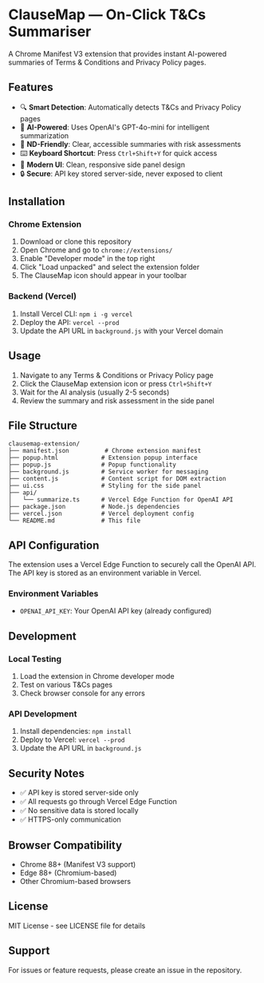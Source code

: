 # ClauseMap — On-Click T&Cs Summariser

A Chrome Manifest V3 extension that provides instant AI-powered summaries of Terms & Conditions and Privacy Policy pages.

## Features

- 🔍 **Smart Detection**: Automatically detects T&Cs and Privacy Policy pages
- 🤖 **AI-Powered**: Uses OpenAI's GPT-4o-mini for intelligent summarization
- 🎯 **ND-Friendly**: Clear, accessible summaries with risk assessments
- ⌨️ **Keyboard Shortcut**: Press `Ctrl+Shift+Y` for quick access
- 🎨 **Modern UI**: Clean, responsive side panel design
- 🔒 **Secure**: API key stored server-side, never exposed to client

## Installation

### Chrome Extension

1. Download or clone this repository
2. Open Chrome and go to `chrome://extensions/`
3. Enable "Developer mode" in the top right
4. Click "Load unpacked" and select the extension folder
5. The ClauseMap icon should appear in your toolbar

### Backend (Vercel)

1. Install Vercel CLI: `npm i -g vercel`
2. Deploy the API: `vercel --prod`
3. Update the API URL in `background.js` with your Vercel domain

## Usage

1. Navigate to any Terms & Conditions or Privacy Policy page
2. Click the ClauseMap extension icon or press `Ctrl+Shift+Y`
3. Wait for the AI analysis (usually 2-5 seconds)
4. Review the summary and risk assessment in the side panel

## File Structure

```
clausemap-extension/
├── manifest.json          # Chrome extension manifest
├── popup.html            # Extension popup interface
├── popup.js              # Popup functionality
├── background.js         # Service worker for messaging
├── content.js            # Content script for DOM extraction
├── ui.css                # Styling for the side panel
├── api/
│   └── summarize.ts      # Vercel Edge Function for OpenAI API
├── package.json          # Node.js dependencies
├── vercel.json           # Vercel deployment config
└── README.md             # This file
```

## API Configuration

The extension uses a Vercel Edge Function to securely call the OpenAI API. The API key is stored as an environment variable in Vercel.

### Environment Variables

- `OPENAI_API_KEY`: Your OpenAI API key (already configured)

## Development

### Local Testing

1. Load the extension in Chrome developer mode
2. Test on various T&Cs pages
3. Check browser console for any errors

### API Development

1. Install dependencies: `npm install`
2. Deploy to Vercel: `vercel --prod`
3. Update the API URL in `background.js`

## Security Notes

- ✅ API key is stored server-side only
- ✅ All requests go through Vercel Edge Function
- ✅ No sensitive data is stored locally
- ✅ HTTPS-only communication

## Browser Compatibility

- Chrome 88+ (Manifest V3 support)
- Edge 88+ (Chromium-based)
- Other Chromium-based browsers

## License

MIT License - see LICENSE file for details

## Support

For issues or feature requests, please create an issue in the repository.
